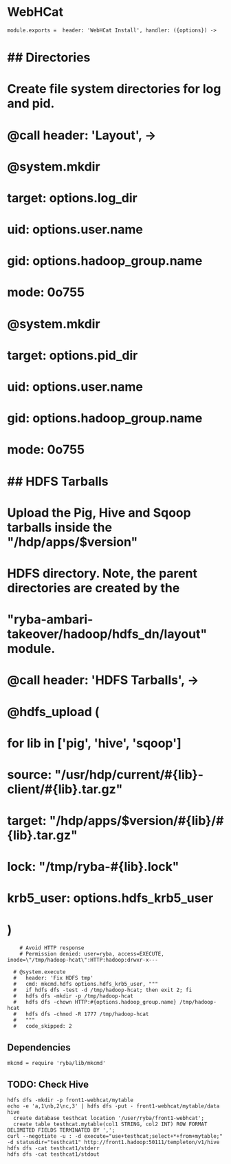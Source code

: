 
# WebHCat

    module.exports =  header: 'WebHCat Install', handler: ({options}) ->

# ## Directories
# 
# Create file system directories for log and pid.
# 
#       @call header: 'Layout', ->
#         @system.mkdir
#           target: options.log_dir
#           uid: options.user.name
#           gid: options.hadoop_group.name
#           mode: 0o755
#         @system.mkdir
#           target: options.pid_dir
#           uid: options.user.name
#           gid: options.hadoop_group.name
#           mode: 0o755

# ## HDFS Tarballs
# 
# Upload the Pig, Hive and Sqoop tarballs inside the "/hdp/apps/$version"
# HDFS directory. Note, the parent directories are created by the
# "ryba-ambari-takeover/hadoop/hdfs_dn/layout" module.
# 
#       @call header: 'HDFS Tarballs', ->
#         @hdfs_upload (
#           for lib in ['pig', 'hive', 'sqoop']
#             source: "/usr/hdp/current/#{lib}-client/#{lib}.tar.gz"
#             target: "/hdp/apps/$version/#{lib}/#{lib}.tar.gz"
#             lock: "/tmp/ryba-#{lib}.lock"
#             krb5_user: options.hdfs_krb5_user
#         )

        # Avoid HTTP response
        # Permission denied: user=ryba, access=EXECUTE, inode=\"/tmp/hadoop-hcat\":HTTP:hadoop:drwxr-x---

      # @system.execute
      #   header: 'Fix HDFS tmp'
      #   cmd: mkcmd.hdfs options.hdfs_krb5_user, """
      #   if hdfs dfs -test -d /tmp/hadoop-hcat; then exit 2; fi
      #   hdfs dfs -mkdir -p /tmp/hadoop-hcat
      #   hdfs dfs -chown HTTP:#{options.hadoop_group.name} /tmp/hadoop-hcat
      #   hdfs dfs -chmod -R 1777 /tmp/hadoop-hcat
      #   """
      #   code_skipped: 2



## Dependencies

    mkcmd = require 'ryba/lib/mkcmd'

## TODO: Check Hive

```
hdfs dfs -mkdir -p front1-webhcat/mytable
echo -e 'a,1\nb,2\nc,3' | hdfs dfs -put - front1-webhcat/mytable/data
hive
  create database testhcat location '/user/ryba/front1-webhcat';
  create table testhcat.mytable(col1 STRING, col2 INT) ROW FORMAT DELIMITED FIELDS TERMINATED BY ',';
curl --negotiate -u : -d execute="use+testhcat;select+*+from+mytable;" -d statusdir="testhcat1" http://front1.hadoop:50111/templeton/v1/hive
hdfs dfs -cat testhcat1/stderr
hdfs dfs -cat testhcat1/stdout
```
